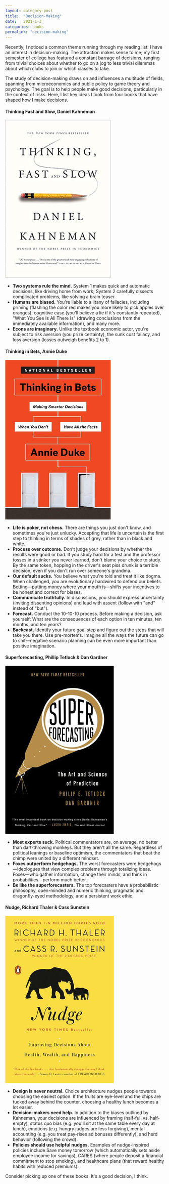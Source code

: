 ```yaml
---
layout: category-post
title:  "Decision-Making"
date:   2021-1-3
categories: books
permalink: "decision-making"
---
```


Recently, I noticed a common theme running through my reading list: I have an interest in decision-making. The attraction makes sense to me; my first semester of college has featured a constant barrage of decisions, ranging from trivial choices about whether to go on a jog to less trivial dilemmas about which clubs to join or which classes to take.

The study of decision-making draws on and influences a multitude of fields, spanning from microeconomics and public policy to game theory and psychology. The goal is to help people make good decisions, particularly in the context of risks. Here, I list key ideas I took from four books that have shaped how I make decisions.

#### Thinking Fast and Slow, Daniel Kahneman

[![](/resources/fastandslow.jpg)](https://www.amazon.com/Thinking-Fast-Slow-Daniel-Kahneman/dp/0374533555)

- **Two systems rule the mind.** System 1 makes quick and automatic decisions, like driving home from work; System 2 carefully dissects complicated problems, like solving a brain teaser.
- **Humans are biased.** You're liable to a litany of fallacies, including priming (flashing the color red makes you more likely to pick apples over oranges), cognitive ease (you'll believe a lie if it's constantly repeated), "What You See Is All There Is" (drawing conclusions from the immediately available information), and many more.
- **Econs are imaginary.** Unlike the textbook economic actor, you're subject to risk aversion (you prize certainty), the sunk cost fallacy, and loss aversion (losses outweigh benefits 2 to 1).

#### Thinking in Bets, Annie Duke

[![](/resources/thinkinginbets.jpg)](https://www.amazon.com/Thinking-Bets-Making-Smarter-Decisions/dp/0735216355)

- **Life is poker, not chess.** There are things you just don't know, and sometimes you're just unlucky. Accepting that life is uncertain is the first step to thinking in terms of shades of grey, rather than in black and white.
- **Process over outcome.** Don't judge your decisions by whether the results were good or bad. If you study hard for a test and the professor tosses in a stinker you never learned, don't blame your choice to study. By the same token, hopping in the driver's seat piss drunk is a terrible decision, even if you don't run over someone's grandma.
- **Our default sucks.** You believe what  you're told and treat it like dogma. When challenged, you are evolutionary hardwired to defend our beliefs. Betting—putting money where your mouth is—shifts your incentives to be honest and correct for biases.
- **Communicate truthfully.** In discussions, you should express uncertainty (inviting dissenting opinions) and lead with assent (follow with "and" instead of "but").
- **Forecast.** Conduct the 10-10-10 process. Before making a decision, ask yourself: What are the consequences of each option in ten minutes, ten months, and ten years?
- **Backcast.** Identify your future goal step and figure out the steps that will take you there. Use pre-mortems. Imagine all the ways the future can go to shit—negative scenario planning can be even more important than positive imagination.

#### Superforecasting, Phillip Tetlock & Dan Gardner

[![](/resources/superforecasting.jpg)](https://www.amazon.com/Superforecasting-Science-Prediction-Philip-Tetlock/dp/0804136718)

- **Most experts suck.** Political commentators are, on average, no better than dart-throwing monkeys. But they aren't all the same. Regardless of political leanings or baseline optimism, the commentators that beat the chimp were united by a different mindset.
- **Foxes outperform hedgehogs.** The worst forecasters were hedgehogs—ideologues that view complex problems through totalizing ideas. Foxes—who gather information, change their minds, and think in probabilities—perform much better.
- **Be like the superforecasters.** The top forecasters have a probabilistic philosophy, open-minded and numeric thinking, pragmatic and dragonfly-eyed methodology, and a persistent work ethic.

#### Nudge, Richard Thaler & Cass Sunstein

[![](/resources/nudge.jpg)](https://www.amazon.com/Nudge-Improving-Decisions-Health-Happiness/dp/014311526X)

- **Design is never neutral.** Choice architecture nudges people towards choosing the easiest option. If the fruits are eye-level and the chips are tucked away behind the counter, choosing a healthy lunch becomes a lot easier.
- **Decision-makers need help.** In addition to the biases outlined by Kahneman, your decisions are influenced by framing (half-full vs. half-empty), status quo bias (e.g. you'll sit at the same table every day at lunch), emotions (e.g. hungry judges are less forgiving), mental accounting (e.g. you treat pay-rises ad bonuses differently), and herd behavior (following the crowd).
- **Policies should use helpful nudges.** Examples of nudge-inspired policies include Save money tomorrow (which automatically sets aside employee income for savings), CARES (where people deposit a financial commitment to stop smoking), and healthcare plans (that reward healthy habits with reduced premiums).

Consider picking up one of these books. It's a good decision, I think.